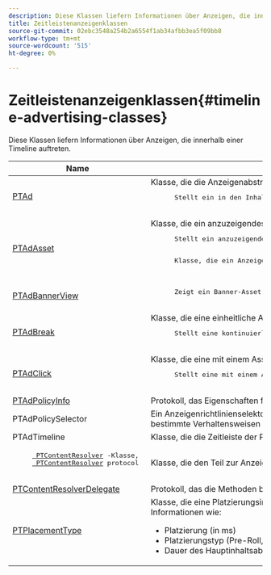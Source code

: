 ```yaml
---
description: Diese Klassen liefern Informationen über Anzeigen, die innerhalb einer Timeline auftreten.
title: Zeitleistenanzeigenklassen
source-git-commit: 02ebc3548a254b2a6554f1ab34afbb3ea5f09bb8
workflow-type: tm+mt
source-wordcount: '515'
ht-degree: 0%

---
```


# Zeitleistenanzeigenklassen{#timeline-advertising-classes}

Diese Klassen liefern Informationen über Anzeigen, die innerhalb einer Timeline auftreten.

<table frame="all" colsep="1" rowsep="1" id="table_1A59E777BA99466793D586286F19E933"> 
 <thead> 
  <tr rowsep="1"> 
   <th colname="1" class="entry"> Name </th> 
   <th colname="2" class="entry"> Beschreibung </th> 
  </tr> 
 </thead>
 <tbody> 
  <tr rowsep="1"> 
   <td colname="1"><a href="https://help.adobe.com/en_US/primetime/api/psdk/appledoc/Classes/PTAd.html" format="html" scope="external"> PTAd</a> </td> 
   <td colname="2">Klasse, die die Anzeigenabstraktion definiert und alle Anzeigeninformationen enthält. Sie wird durch eine eindeutige ID, eine Dauer und eine MediaResource definiert. Die MediaResource enthält die URL, in der sich der tatsächliche Anzeigeninhalt befindet. 
    <pre>
      Stellt ein in den Inhalt aufgeteilt lineares primäres Asset dar. Sie kann optional ein Array von begleitenden Assets enthalten, die zusammen mit dem linearen Asset angezeigt werden müssen.
    </pre> </td> 
  </tr> 
  <tr rowsep="1"> 
   <td colname="1"> <a href="https://help.adobe.com/en_US/primetime/api/psdk/appledoc/Classes/PTAdAsset.html" format="html" scope="external"> PTAdAsset</a> </td> 
   <td colname="2">Klasse, die ein anzuzeigendes Asset darstellt. 
    <pre>
      Stellt ein anzuzeigendes Asset dar.
    </pre> 
    <pre>
      Klasse, die ein Anzeigen-Asset darstellt.
    </pre> </td> 
  </tr> 
  <tr rowsep="1"> 
   <td colname="1"><a href="https://help.adobe.com/en_US/primetime/api/psdk/appledoc/Classes/PTAdBannerView.html" format="html" scope="external"> PTAdBannerView</a> </td> 
   <td colname="2">
    <pre>
      Zeigt ein Banner-Asset an. Ihre Anwendung muss eine neue Instanz dieser Dienstprogrammklasse erstellen, das Banner-Asset festlegen und einer Ansicht hinzufügen. Das Impression- und Klick-Tracking für das Banner wird intern von dieser Klasse verwaltet.
    </pre> </td> 
  </tr> 
  <tr rowsep="1"> 
   <td colname="1"> <a href="https://help.adobe.com/en_US/primetime/api/psdk/appledoc/Classes/PTAdBreak.html" format="html" scope="external"> PTAdBreak</a> </td> 
   <td colname="2">Klasse, die eine einheitliche Ansicht für mehrere Anzeigen bietet, die irgendwann während der Wiedergabe wiedergegeben werden. 
    <pre>
      Stellt eine kontinuierliche Abfolge von Anzeigen dar, die in den Inhalt aufgeteilt sind.
    </pre> </td> 
  </tr> 
  <tr rowsep="1"> 
   <td colname="1"> <a href="https://help.adobe.com/en_US/primetime/api/psdk/appledoc/Classes/PTAdClick.html" format="html" scope="external"> PTAdClick</a> </td> 
   <td colname="2">Klasse, die eine mit einem Asset verknüpfte Klickinstanz darstellt. Diese Instanz enthält Informationen zur Clickthrough-URL und zum Titel, die verwendet werden können, um dem Benutzer zusätzliche Informationen bereitzustellen. 
    <pre>
      Stellt eine mit einem Asset verknüpfte Klickinstanz dar. Diese Instanz enthält Informationen zur Clickthrough-URL und zum Titel, die verwendet werden können, um dem Benutzer zusätzliche Informationen bereitzustellen.
    </pre> </td> 
  </tr> 
  <tr rowsep="1"> 
   <td colname="1"><a href="https://help.adobe.com/en_US/primetime/api/psdk/appledoc/Classes/PTAdPolicyInfo.html" format="html" scope="external"> PTAdPolicyInfo</a> </td> 
   <td colname="2"> Protokoll, das Eigenschaften für AdPolicySelector-API-Aufrufe definiert. Diese Eigenschaften bieten den Kontext für die Erzwingung jedes Anzeigenverhaltens. </td> 
  </tr> 
  <tr rowsep="1"> 
   <td colname="1">PTAdPolicySelector</td> 
   <td colname="2"> Ein Anzeigenrichtlinienselektorprotokoll zum Erzwingen von Anzeigenverhalten. Anwendungen können diesem Protokoll entsprechen, indem sie alle erforderlichen Methoden implementieren oder die vorhandene Standard-Richtlinienauswahlklasse erweitern, um bestimmte Verhaltensweisen anzupassen. </td> 
  </tr> 
  <tr rowsep="1"> 
   <td colname="1"> PTAdTimeline</td> 
   <td colname="2"> Klasse, die die Zeitleiste der Pausen innerhalb des Inhalts darstellt. </td> 
  </tr> 
  <tr rowsep="1"> 
   <td colname="1"> 
    <pre>
     <a href="https://help.adobe.com/en_US/primetime/api/psdk/appledoc/Classes/PTContentResolver.html" format="html" scope="external"> PTContentResolver</a> -Klasse, 
     <a href="https://help.adobe.com/en_US/primetime/api/psdk/appledoc/Protocols/PTContentResolver.html" format="html" scope="external"> PTContentResolver</a> protocol
    </pre> </td> 
   <td colname="2"> Klasse, die den Teil zur Anzeigenauflösung im Adobe Primetime-Prozess für Anzeigenentscheidungen verarbeitet. </td> 
  </tr> 
  <tr rowsep="1"> 
   <td colname="1"><a href="https://help.adobe.com/en_US/primetime/api/psdk/appledoc/Protocols/PTContentResolverDelegate.html" format="html" scope="external"> PTContentResolverDelegate</a> </td> 
   <td colname="2"> Protokoll, das die Methoden beschreibt, mit denen der benutzerdefinierte Content Resolver ( <span class="codeph"> PTContentResolver</span> ) sollte verwendet werden, um dem Delegate den Status der Auflösung von Inhalten mitzuteilen. </td> 
  </tr> 
  <tr rowsep="0"> 
   <td colname="1"> <a href="https://help.adobe.com/en_US/primetime/api/psdk/appledoc/Constants/PTPlacementType.html" format="html" scope="external"> PTPlacementType</a> </td> 
   <td colname="2">Klasse, die eine Platzierungsinformationen-Anfrage abstrahiert. An jede aufgelöste Anzeige muss eine Platzierungsinformationen angehängt sein. Die Platzierungsinformationen beschreiben, wo die Anzeige in der Timeline platziert werden soll. Er enthält Informationen wie: 
    <ul id="ul_A9105A78F0C24488BCD5E3F2EE62A3EE"> 
     <li id="li_01E968A4330D4B40BA1EB6F4A6000FFD">Platzierung (in ms) </li> 
     <li id="li_A3DC9498BEE14FBA9E7A5D26874F3984">Platzierungstyp (Pre-Roll, Mid-Roll oder Post-Roll) </li> 
     <li id="li_4B9094DD318B4792854A377CC6064232">Dauer des Hauptinhaltsabschnitts, der ersetzt werden soll </li> 
    </ul> </td> 
  </tr> 
 </tbody> 
</table>

